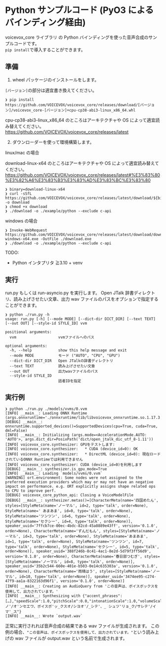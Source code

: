 # Python サンプルコード (PyO3 によるバインディング経由)

voicevox_core ライブラリ の Python バインディングを使った音声合成のサンプルコードです。  
`pip install`で導入することができます。

## 準備

1. wheel パッケージのインストールをします。

`[バージョン]`の部分は適宜書き換えてください。

```console
❯ pip install https://github.com/VOICEVOX/voicevox_core/releases/download/[バージョン]/voicevox_core-[バージョン]+cpu-cp38-abi3-linux_x86_64.whl
```

cpu-cp38-abi3-linux_x86_64 のところはアーキテクチャや OS によって適宜読み替えてください。
https://github.com/VOICEVOX/voicevox_core/releases/latest

2. ダウンローダーを使って環境構築します。

linux/mac の場合

download-linux-x64 のところはアーキテクチャや OS によって適宜読み替えてください。
https://github.com/VOICEVOX/voicevox_core/releases/latest#%E3%83%80%E3%82%A6%E3%83%B3%E3%83%AD%E3%83%BC%E3%83%80

```console
❯ binary=download-linux-x64
❯ curl -sSfL https://github.com/VOICEVOX/voicevox_core/releases/latest/download/${binary} -o download
❯ chmod +x download
❯ ./download -o ./example/python --exclude c-api
```

windows の場合

```console
❯ Invoke-WebRequest https://github.com/VOICEVOX/voicevox_core/releases/latest/download/download-windows-x64.exe -OutFile ./download.exe
❯ ./download -o ./example/python --exclude c-api
```

TODO:

- Python インタプリタ ≧3.10 + venv

## 実行

run.py もしくは run-asyncio.py を実行します。 Open JTalk 辞書ディレクトリ、読み上げさせたい文章、出力 wav ファイルのパスをオプションで指定することができます。

```console
❯ python ./run.py -h
usage: run.py [-h] [--mode MODE] [--dict-dir DICT_DIR] [--text TEXT] [--out OUT] [--style-id STYLE_ID] vvm

positional arguments:
  vvm                   vvmファイルへのパス

optional arguments:
  -h, --help            show this help message and exit
  --mode MODE           モード ("AUTO", "CPU", "GPU")
  --dict-dir DICT_DIR   Open JTalkの辞書ディレクトリ
  --text TEXT           読み上げさせたい文章
  --out OUT             出力wavファイルのパス
  --style-id STYLE_ID
                        話者IDを指定
```

## 実行例

```console
❯ python ./run.py ./models/vvms/0.vvm
[INFO] __main__: Loading ONNX Runtime (args.onnxruntime='./onnxruntime/lib/libvoicevox_onnxruntime.so.1.17.3')
[DEBUG] __main__: onnxruntime.supported_devices()=SupportedDevices(cpu=True, cuda=True, dml=False)
[INFO] __main__: Initializing (args.mode=<AccelerationMode.AUTO: 'AUTO'>, args.dict_dir=PosixPath('dict/open_jtalk_dic_utf_8-1.11'))
[INFO] voicevox_core.synthesizer: GPUをテストします:
[INFO] voicevox_core.synthesizer:   * CUDA (device_id=0): OK
[INFO] voicevox_core.synthesizer:   * DirectML (device_id=0): 現在ロードされているONNX Runtimeでは利用できません
[INFO] voicevox_core.synthesizer: CUDA (device_id=0)を利用します
[DEBUG] __main__: synthesizer.is_gpu_mode=True
[INFO] __main__: Loading `models/vvms/0.vvm`
[WARNING] ort.environment: Some nodes were not assigned to the preferred execution providers which may or may not have an negative impact on performance. e.g. ORT explicitly assigns shape related ops to CPU to improve perf.
[DEBUG] voicevox_core_python_api: Closing a VoiceModelFile
[DEBUG] __main__: synthesizer.metas()=[CharacterMeta(name='四国めたん', styles=[StyleMeta(name='ノーマル', id=2, type='talk', order=None), StyleMeta(name=' あまあま', id=0, type='talk', order=None), StyleMeta(name='ツンツン', id=6, type='talk', order=None), StyleMeta(name='セクシー', id=4, type='talk', order=None)], speaker_uuid='7ffcb7ce-00ec-4bdc-82cd-45a8889e43ff', version='0.1.0', order=None), CharacterMeta(name='ずんだもん', styles=[StyleMeta(name='ノーマル', id=3, type='talk', order=None), StyleMeta(name='あまあま', id=1, type='talk', order=None), StyleMeta(name='ツンツン', id=7, type='talk', order=None), StyleMeta(name='セクシー', id=5, type='talk', order=None)], speaker_uuid='388f246b-8c41-4ac1-8e2d-5d79f3ff56d9', version='0.1.0', order=None), CharacterMeta(name='春日部つむぎ', styles=[StyleMeta(name='ノーマル', id=8, type='talk', order=None)], speaker_uuid='35b2c544-660e-401e-b503-0e14c635303a', version='0.1.0', order=None), CharacterMeta(name='雨晴はう', styles=[StyleMeta(name='ノーマル', id=10, type='talk', order=None)], speaker_uuid='3474ee95-c274-47f9-aa1a-8322163d96f1', version='0.1.0', order=None)]
[INFO] __main__: Creating an AudioQuery from 'この音声は、ボイスボックスを使用して、出力されています。'
[INFO] __main__: Synthesizing with {"accent_phrases":[…],"speedScale":1.0,"pitchScale":0.0,"intonationScale":1.0,"volumeScale":1.0,"prePhonemeLength":0.1,"postPhonemeLength":0.1,"outputSamplingRate":24000,"outputStereo":false,"kana":"コノ'/オ'ンセエワ、ボイスボ'ッ_クスオ/シヨオ'/_シテ'、_ シュツ'リョ_ク/サレテ'/イマ'_ス"}
[INFO] __main__: Wrote `output.wav`
```

正常に実行されれば音声合成の結果である wav ファイルが生成されます。
この例の場合、`"この音声は、ボイスボックスを使用して、出力されています。"`という読み上げの wav ファイルが output.wav という名前で生成されます。
